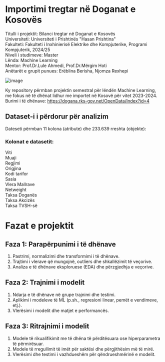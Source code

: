 # Importimi tregtar në Doganat e Kosovës

Titulli i projektit: Bilanci tregtar në Doganat e Kosovës<br>
Universiteti: Universiteti i Prishtinës "Hasan Prishtina"<br>
Fakulteti: Fakulteti i Inxhinierisë Elektrike dhe Kompjuterike, Programi Kompjuterik, 2024/25<br>
Niveli i studimeve: Master<br>
Lënda: Machine Learning<br>
Mentor: Prof.Dr.Lule Ahmedi, Prof.Dr.Mërgim Hoti<br>
Anëtarët e grupit punues: Erëblina Berisha, Njomza Rexhepi

![image](https://github.com/user-attachments/assets/9fb85b80-737f-459a-9d43-967b7e7ccff1)

Ky repository përmban projektin semestral për lëndën Machine Learning, me fokus në të dhënat lidhur me importet në Kosovë për vitet 2023-2024.
Burimi i të dhënave: https://dogana.rks-gov.net/OpenData/Index?id=4

## Dataset-i i përdorur për analizim
Dateseti përmban 11 kolona (atribute) dhe 233.639 rreshta (objekte):<br>
### Kolonat e datasetit:<br>
Viti<br>
Muaji<br>
Regjimi<br>
Origjina<br>
Kodi tarifor<br>
Sasia<br>
Vlera Mallrave<br>
Netweight<br>
Taksa Doganës<br>
Taksa Akcizës<br>
Taksa TVSH-së

# Fazat e projektit
## Faza 1: Parapërpunimi i të dhënave
1. Pastrimi, normalizimi dhe transformimi i të dhënave.<br>
2. Trajtimi i vlerave që mungojnë, outliers dhe shkallëzimit të veçorive.<br>
3. Analiza e të dhënave eksploruese (EDA) dhe përzgjedhja e veçorive.<br>

## Faza 2: Trajnimi i modelit
1. Ndarja e të dhënave në grupe trajnimi dhe testimi.<br>
2. Aplikimi i modeleve të ML (p.sh., regresioni linear, pemët e vendimeve, etj.).<br>
3. Vlerësimi i modelit dhe matjet e performancës.<br>

## Faza 3: Ritrajnimi i modelit
1. Modele të rikualifikimit me të dhëna të përditësuara ose hiperparametra të përmirësuar.<br>
2. Modele të rregullimit të imët për saktësi dhe përgjithësim më të mirë.<br>
3. Vlerësimi dhe testimi i vazhdueshëm për qëndrueshmërinë e modelit.<br>

